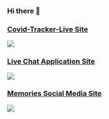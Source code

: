 ### Hi there 👋

### [Covid-Tracker-Live Site](https://covid-tracker-kh.netlify.app/)

![](Covidtracker.gif)


### [Live Chat Application Site](https://live-chat-application-by-mehdi-kh.netlify.app/)

![](socialChatapplication.gif)


### [Memories Social Media Site](https://memories-mehdi-kh.netlify.app/)

![](emories.gif)
